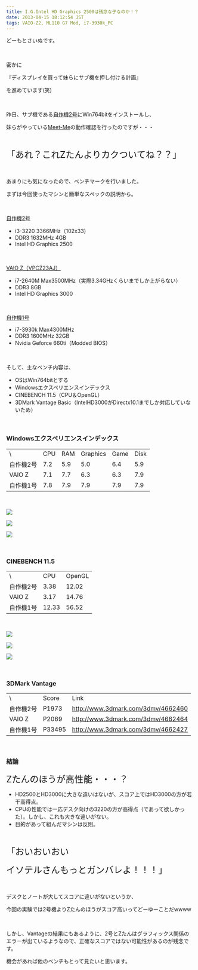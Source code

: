 ```yaml
---
title: I.G.Intel HD Graphics 2500は残念な子なのか！？
date: 2013-04-15 18:12:54 JST
tags: VAIO-Z2, ML110 G7 Mod, i7-3930k_PC
---
```

<p>どーもとさいぬです。</p>
<p>&nbsp;</p>
<p>密かに</p>
<p>『ディスプレイを買って妹らにサブ機を押し付ける計画』</p>
<p>を進めています(笑)</p>
<p>&nbsp;</p>
<p>昨日、サブ機である<a href="http://tosainu.wktk.so/category/machine002">自作機2号</a>にWin764bitをインストールし、</p>
<p>妹らがやっている<a href="http://www.meet-me.jp/">Meet-Me</a>の動作確認を行ったのですが・・・</p>
<p>&nbsp;</p>
<p><span style="font-size:24px;">「あれ？これZたんよりカクついてね？？」</span></p>
<p>&nbsp;</p>
<p>あまりにも気になったので、ベンチマークを行いました。</p>
<p>まずは今回使ったマシンと簡単なスペックの説明から。</p>
<p>&nbsp;</p>
<p><u><a href="http://tosainu.wktk.so/category/machine002">自作機2号</a></u></p>
<ul>
<li>i3-3220 3366MHz（102x33）</li>
<li>DDR3 1632MHz 4GB</li>
<li>Intel HD Graphics 2500</li>
</ul>
<p>&nbsp;</p>
<p><a href="http://tosainu.wktk.so/category/vaioz">VAIO Z（VPCZ23AJ）</a></p>
<ul>
<li>i7-2640M Max3500MHz（実際3.34GHzくらいまでしか上がらない）</li>
<li>DDR3 8GB</li>
<li>Intel HD Graphics 3000</li>
</ul>
<p>&nbsp;</p>
<p><a href="http://tosainu.wktk.so/category/machine001">自作機1号</a></p>
<ul>
<li>i7-3930k Max4300MHz</li>
<li>DDR3 1600MHz 32GB</li>
<li>Nvidia Geforce 660ti（Modded BIOS）</li>
</ul>
<p>&nbsp;</p>
<p>そして、主なベンチ内容は、</p>
<ul>
<li>OSはWin764bitとする</li>
<li>Windowsエクスペリエンスインデックス</li>
<li>CINEBENCH 11.5（CPU＆OpenGL）</li>
<li>3DMark Vantage Basic（IntelHD3000がDirectx10.1までしか対応していないため）</li>
</ul>
<p>&nbsp;</p>
<h3>Windowsエクスペリエンスインデックス</h3>
<table>
 <tr>
  <td>\</td>
  <td>CPU</td>
  <td>RAM</td>
  <td>Graphics</td>
  <td>Game</td>
  <td>Disk</td>
 </tr>
 <tr>
  <td>自作機2号</td>
  <td>7.2</td>
  <td>5.9</td>
  <td>5.0</td>
  <td>6.4</td>
  <td>5.9</td>
 </tr>
 <tr>
  <td>VAIO Z</td>
  <td>7.1</td>
  <td>7.7</td>
  <td>6.3</td>
  <td>6.3</td>
  <td>7.9</td>
 </tr>
 <tr>
  <td>自作機1号</td>
  <td>7.8</td>
  <td>7.9</td>
  <td>7.9</td>
  <td>7.9</td>
  <td>7.9</td>
 </tr>
</table>
<p>&nbsp;</p>
<p><img src="https://lh4.googleusercontent.com/-Vj8H0AqZSY4/UWvLHY6_zaI/AAAAAAAAB8o/XPy8YRcw0oU/s640/wei.png" /></p>
<p><img src="https://lh4.googleusercontent.com/-xq6fa5q-M7c/UWvLJif2SWI/AAAAAAAAB8w/IFqhxa2Jyq4/s640/wei.png" /></p>
<p><img src="https://lh3.googleusercontent.com/-Psy1t2o6SlI/UWvLTooRoBI/AAAAAAAAB9I/ZV6ljFtZv9A/s640/wei.png" /></p>
<p>&nbsp;</p>
<h3>CINEBENCH 11.5</h3>
<table>
 <tr>
  <td>\</td>
  <td>CPU</td>
  <td>OpenGL</td>
 </tr>
 <tr>
  <td>自作機2号</td>
  <td>3.38</td>
  <td>12.02</td>
 </tr>
 <tr>
  <td>VAIO Z</td>
  <td>3.17</td>
  <td>14.76</td>
 </tr>
 <tr>
  <td>自作機1号</td>
  <td>12.33</td>
  <td>56.52</td>
 </tr>
</table>
<p>&nbsp;</p>
<p><img src="https://lh4.googleusercontent.com/-W1Ra-tJrkO0/UWvLQmeOdwI/AAAAAAAAB84/xeJltDxWbvc/s640/cinebench.png" /></p>
<p><img src="https://lh3.googleusercontent.com/-gZanp5aMEqw/UWvLSyAYL1I/AAAAAAAAB9A/IdhmYysPOa4/s640/cine.png" /></p>
<p><img src="https://lh6.googleusercontent.com/--VLNKdblLxc/UWvLU6EHrAI/AAAAAAAAB9Q/yMAwHXGNRkI/s640/cine.png" /></p>
<p>&nbsp;</p>
<h3>3DMark Vantage</h3>
<table>
 <tr>
  <td>\</td>
  <td>Score</td>
  <td>Link</td>
 </tr>
 <tr>
  <td>自作機2号</td>
  <td>P1973</td>
  <td><a href="http://www.3dmark.com/3dmv/4662460">http://www.3dmark.com/3dmv/4662460</a></td>
 </tr>
 <tr>
  <td>VAIO Z</td>
  <td>P2069</td>
  <td><a href="http://www.3dmark.com/3dmv/4662464">http://www.3dmark.com/3dmv/4662464</a></td>
 </tr>
 <tr>
  <td>自作機1号</td>
  <td>P33495</td>
  <td><a href="http://www.3dmark.com/3dmv/4662427">http://www.3dmark.com/3dmv/4662427</a></td>
 </tr>
</table>
<p>&nbsp;</p>
<h3>結論</h3>
<p><span style="font-size:24px;">Zたんのほうが高性能・・・？</span></p>
<ul>
<li>HD2500とHD3000に大きな違いはないが、スコア上ではHD3000の方が若干高得点。</li>
<li>CPUの性能では一応デスク向けの3220の方が高得点（であって欲しかった）。しかし、これも大きな違いがない。</li>
<li>目的があって組んだマシンは反則。</li>
</ul>
<p>&nbsp;</p>
<p><span style="font-size:24px;">「おいおいおい</span></p>
<p><span style="font-size:24px;">イソテルさんもっとガンバレよ！！！」</span></p>
<p>&nbsp;</p>
<p>デスクとノートが大してスコアに違いがないというか、</p>
<p>今回の実験では2号機よりZたんのほうがスコア高いってどーゆーことだwwww</p>
<p>&nbsp;</p>
<p>しかし、Vantageの結果にもあるように、2号とZたんはグラフィックス関係のエラーが出ているようなので、正確なスコアではない可能性があるのが残念です。</p>
<p>機会があれば他のベンチもとって見たいと思います。</p>
